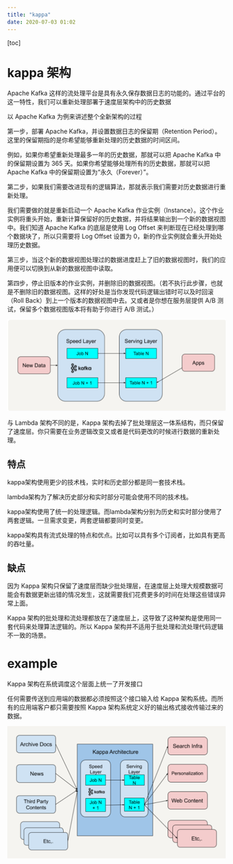 ```yaml
---
title: "kappa"
date: 2020-07-03 01:02
---
```

[toc]



# kappa 架构

Apache Kafka 这样的流处理平台是具有永久保存数据日志的功能的。通过平台的这一特性，我们可以重新处理部署于速度层架构中的历史数据



以 Apache Kafka 为例来讲述整个全新架构的过程

第一步，部署 Apache Kafka，并设置数据日志的保留期（Retention Period）。这里的保留期指的是你希望能够重新处理的历史数据的时间区间。

例如，如果你希望重新处理最多一年的历史数据，那就可以把 Apache Kafka 中的保留期设置为 365 天。如果你希望能够处理所有的历史数据，那就可以把 Apache Kafka 中的保留期设置为“永久（Forever）”。

第二步，如果我们需要改进现有的逻辑算法，那就表示我们需要对历史数据进行重新处理。

我们需要做的就是重新启动一个 Apache Kafka 作业实例（Instance）。这个作业实例将重头开始，重新计算保留好的历史数据，并将结果输出到一个新的数据视图中。我们知道 Apache Kafka 的底层是使用 Log Offset 来判断现在已经处理到哪个数据块了，所以只需要将 Log Offset 设置为 0，新的作业实例就会重头开始处理历史数据。

第三步，当这个新的数据视图处理过的数据进度赶上了旧的数据视图时，我们的应用便可以切换到从新的数据视图中读取。

第四步，停止旧版本的作业实例，并删除旧的数据视图。（若不执行此步骤，也就是不删除旧的数据视图。这样的好处是当你发现代码逻辑出错时可以及时回滚（Roll Back）到上一个版本的数据视图中去。又或者是你想在服务层提供 A/B 测试，保留多个数据视图版本将有助于你进行 A/B 测试。）

![image-20200703010826638](kappa.assets/image-20200703010826638.png)



与 Lambda 架构不同的是，Kappa 架构去掉了批处理层这一体系结构，而只保留了速度层。你只需要在业务逻辑改变又或者是代码更改的时候进行数据的重新处理。



## 特点

kappa架构使用更少的技术栈，实时和历史部分都是同一套技术栈。

lambda架构为了解决历史部分和实时部分可能会使用不同的技术栈。

kappa架构使用了统一的处理逻辑。而lambda架构分别为历史和实时部分使用了两套逻辑。一旦需求变更，两套逻辑都要同时变更。

kappa架构具有流式处理的特点和优点。比如可以具有多个订阅者，比如具有更高的吞吐量。



## 缺点

因为 Kappa 架构只保留了速度层而缺少批处理层，在速度层上处理大规模数据可能会有数据更新出错的情况发生，这就需要我们花费更多的时间在处理这些错误异常上面。

Kappa 架构的批处理和流处理都放在了速度层上，这导致了这种架构是使用同一套代码来处理算法逻辑的。所以 Kappa 架构并不适用于批处理和流处理代码逻辑不一致的场景。



# example 

Kappa 架构在系统调度这个层面上统一了开发接口

任何需要传送到应用端的数据都必须按照这个接口输入给 Kappa 架构系统。而所有的应用端客户都只需要按照 Kappa 架构系统定义好的输出格式接收传输过来的数据。

![image-20200703011200956](kappa.assets/image-20200703011200956.png)